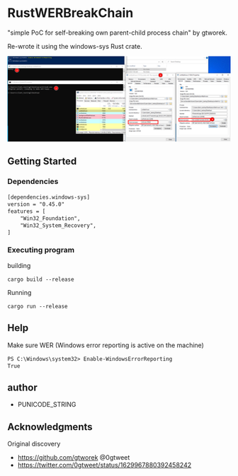 # RustWERBreakChain
"simple PoC for self-breaking own parent-child process chain" by gtworek.

Re-wrote it using the windows-sys Rust crate.


![source image](./img.png)

## Getting Started

### Dependencies
```
[dependencies.windows-sys]
version = "0.45.0"
features = [
    "Win32_Foundation",
    "Win32_System_Recovery",
]
```

### Executing program

building
```
cargo build --release
```
Running
```
cargo run --release
```

## Help

Make sure WER (Windows error reporting is active on the machine)
```
PS C:\Windows\system32> Enable-WindowsErrorReporting
True
```

## author
- PUNICODE_STRING

## Acknowledgments
Original discovery
* https://github.com/gtworek @0gtweet
* https://twitter.com/0gtweet/status/1629967880392458242
